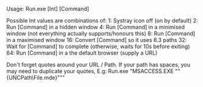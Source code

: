 Usage:
    Run.exe [Int] [Command]

Possible Int values are combinations of:
    1: Systray icon off (on by default)
    2: Run [Command] in a hidden window
    4: Run [Command] in a minimised window (not everything actually supports/honours this)
    8: Run [Command] in a maximised window
    16: Convert [Command] so it uses 8.3 paths 
    32: Wait for [Command] to complete (otherwise, waits for 10s before exiting)
    64: Run [Command] in a the default browser (supply a URL)

Don't forget quotes around your URL / Path. If your path has spaces, you may need to duplicate your quotes, E.g:
    Run.exe "MSACCESS.EXE ""{UNCPath\File.mde}"""
